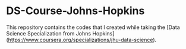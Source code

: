 # DS-Course-Johns-Hopkins

This repository contains the codes that I created while taking the [Data Science Specialization from Johns Hopkins] (https://www.coursera.org/specializations/jhu-data-science).
